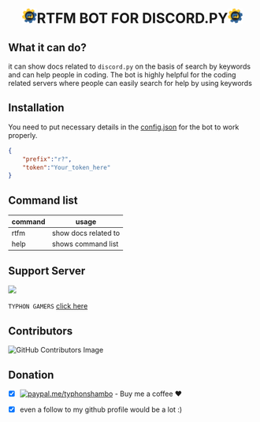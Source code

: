 # <h1 align="center"> <img src="assets/dpycogs.png" width="30px">RTFM BOT FOR DISCORD.PY<img src="assets/dpycogs.png" width="30px"></h1>

## What it can do?
it can show docs related to `discord.py` on the basis of search by keywords and can help people in coding. The bot is highly helpful for the coding related servers where people can easily search for help by using keywords

## Installation

You need to put necessary details in the [config.json](https://github.com/typhonshambo/rtfm-bot/blob/main/config/config.json) for the bot to work properly.

```json
{
    "prefix":"r?",
    "token":"Your_token_here"
}
```

## Command list

| command                        | usage                          |
|--------------------------------|--------------------------------|
| rtfm <keyword>                 | show docs related to <keyword> |
| help                           | shows command list             |


## Support Server

<img src = "https://img.shields.io/discord/556197206147727391.svg?style=for-the-badge">

`TYPHON GAMERS` [click here](https://discord.gg/m5mSyTV7RR)

## Contributors

![GitHub Contributors Image](https://contrib.rocks/image?repo=typhonshambo/rtfm-bot)

## Donation
- [x] [![paypal.me/typhonshambo](https://ionicabizau.github.io/badges/paypal.svg)](https://www.paypal.me/typhonshambo) - Buy me a coffee ❤️

- [x] even a follow to my github profile would be a lot :)
